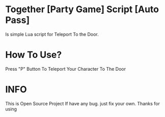 # Together [Party Game] Script [Auto Pass]
Is simple Lua script for Teleport To the Door.

# How To Use?
Press "P" Button To Teleport Your Character To The Door

# INFO
This is Open Source Project
If have any bug. just fix your own.
Thanks for using
